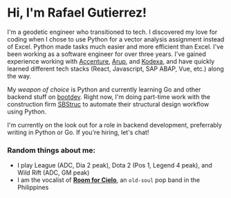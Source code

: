 # Hi, I'm Rafael Gutierrez!

I'm a geodetic engineer who transitioned to tech. I discovered my love for coding when I chose to use Python for a vector analysis assignment instead of Excel. Python made tasks much easier and more efficient than Excel.  I've been working as a software engineer for over three years. I've gained experience working with [Accenture](https://www.accenture.com/us-en), [Arup](https://www.arup.com/), and [Kodexa](https://kodexa.ai/), and have quickly learned different tech stacks (React, Javascript, SAP ABAP, Vue, etc.) along the way.

My _weapon of choice_ is Python and currently learning Go and other backend stuff on [bootdev](boot.dev). Right now, I'm doing part-time work with the construction firm [SBStruc](https://www.facebook.com/SBStruc) to automate their structural design workflow using Python. 

I'm currently on the look out for a role in backend development, preferrably writing in Python or Go. If you're hiring, let's chat!


### Random things about me:
- I play League (ADC, Dia 2 peak), Dota 2 (Pos 1, Legend 4 peak), and Wild Rift (ADC, GM peak)
- I am the vocalist of **[Room for Cielo](https://www.youtube.com/roomforcielo)**, an `old-soul` pop band in the Philippines
